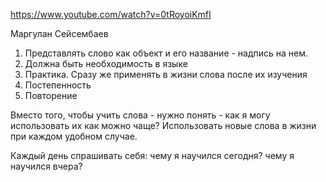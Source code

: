 https://www.youtube.com/watch?v=0tRoyoiKmfI

Маргулан Сейсембаев
1. Представлять слово как объект и его название - надпись на нем.
2. Должна быть необходимость в языке
3. Практика. Сразу же применять в жизни слова после их изучения
4. Постепенность
5. Повторение

Вместо того, чтобы учить слова - нужно понять - как я могу использовать их как можно чаще?
Использовать новые слова в жизни при каждом удобном случае.

Каждый день спрашивать себя: чему я научился сегодня? чему я научился вчера?